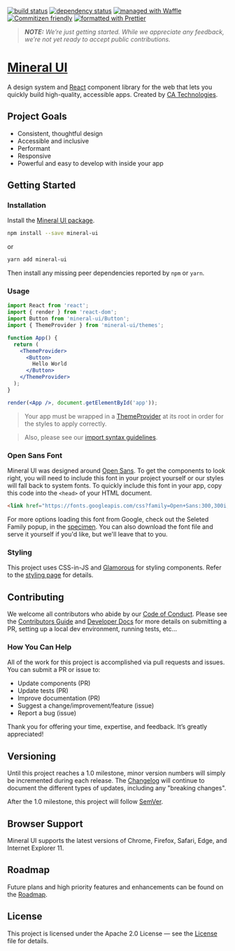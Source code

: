 
[![build status](https://travis-ci.org/mineral-ui/mineral-ui.svg?branch=master)](https://travis-ci.org/mineral-ui/mineral-ui)
[![dependency status](https://www.versioneye.com/user/projects/59149f47a78614006150527c/badge.svg)](https://www.versioneye.com/user/projects/59149f47a78614006150527c)
[![managed with Waffle](https://img.shields.io/badge/managed_with-waffle-72b2e4.svg)](https://waffle.io/mineral-ui/mineral-ui)
[![Commitizen friendly](https://img.shields.io/badge/Commitizen-friendly-brightgreen.svg?style=flat)](http://commitizen.github.io/cz-cli/)
[![formatted with Prettier](https://img.shields.io/badge/formatted_with-Prettier-ff69b4.svg)](https://github.com/prettier/prettier)

> **_NOTE:_** _We’re just getting started. While we appreciate any feedback, we’re not yet ready to accept public contributions._

# [Mineral UI](https://mineral-ui.com/)

A design system and [React](https://reactjs.org/) component library for the web that lets you quickly build high-quality, accessible apps. Created by [CA Technologies](http://ca.com).

## Project Goals

- Consistent, thoughtful design
- Accessible and inclusive
- Performant
- Responsive
- Powerful and easy to develop with inside your app


## Getting Started

### Installation

Install the [Mineral UI package](https://www.npmjs.com/package/mineral-ui).

```sh
npm install --save mineral-ui
```

or

```bash
yarn add mineral-ui
```

Then install any missing peer dependencies reported by `npm` or `yarn`.

### Usage

```jsx
import React from 'react';
import { render } from 'react-dom';
import Button from 'mineral-ui/Button';
import { ThemeProvider } from 'mineral-ui/themes';

function App() {
  return (
    <ThemeProvider>
      <Button>
        Hello World
      </Button>
    </ThemeProvider>
  );
}

render(<App />, document.getElementById('app'));
```

> Your app must be wrapped in a [ThemeProvider](https://mineral-ui.com/components/theme-provider/) at its root in order for the styles to apply correctly.

> Also, please see our [import syntax guidelines](./docs/import-syntax.md).


### Open Sans Font

Mineral UI was designed around [Open Sans](https://fonts.google.com/specimen/Open+Sans). To get the components to look right, you will need to include this font in your project yourself or our styles will fall back to system fonts. To quickly include this font in your app, copy this code into the `<head>` of your HTML document.

```html
<link href="https://fonts.googleapis.com/css?family=Open+Sans:300,300i,400,400i,600,600i,700,700i,800,800i" rel="stylesheet">
```

For more options loading this font from Google, check out the Seleted Family popup, in the [specimen](https://fonts.google.com/specimen/Open+Sans?selection.family=Open+Sans). You can also download the font file and serve it yourself if you'd like, but we'll leave that to you.


### Styling

This project uses CSS-in-JS and [Glamorous](https://glamorous.rocks) for styling components. Refer to the [styling page](https://mineral-ui.com/styling/) for details.


## Contributing

We welcome all contributors who abide by our [Code of Conduct](./CODE_OF_CONDUCT.md). Please see the [Contributors Guide](./CONTRIBUTING.md) and [Developer Docs](./docs/README.md) for more details on submitting a PR, setting up a local dev environment, running tests, etc...


### How You Can Help

All of the work for this project is accomplished via pull requests and issues. You can submit a PR or issue to:

- Update components (PR)
- Update tests (PR)
- Improve documentation (PR)
- Suggest a change/improvement/feature (issue)
- Report a bug (issue)

Thank you for offering your time, expertise, and feedback. It’s greatly appreciated!


## Versioning

Until this project reaches a 1.0 milestone, minor version numbers will simply be incremented during each release.  The [Changelog](./CHANGELOG.md) will continue to document the different types of updates, including any "breaking changes".

After the 1.0 milestone, this project will follow [SemVer](http://semver.org/).


## Browser Support

Mineral UI supports the latest versions of Chrome, Firefox, Safari, Edge, and Internet Explorer 11.


## Roadmap

Future plans and high priority features and enhancements can be found on the [Roadmap](https://mineral-ui.com/roadmap).


## License

This project is licensed under the Apache 2.0 License — see the [License](./LICENSE.md) file for details.
